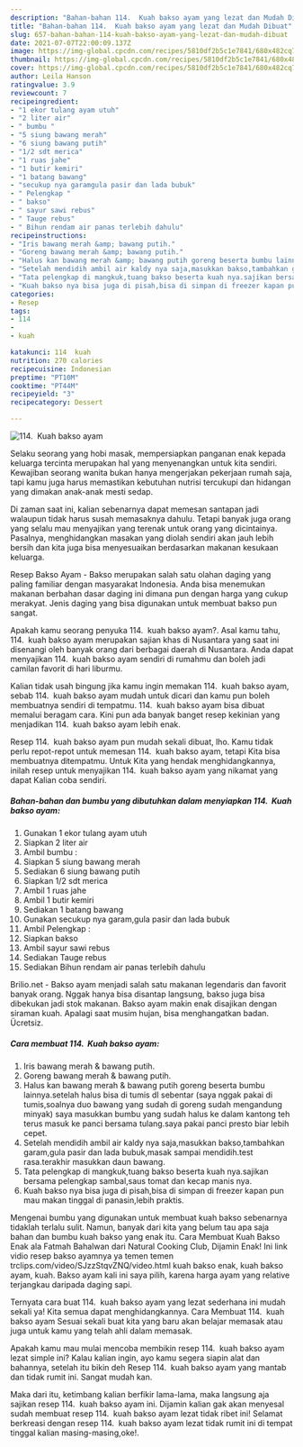 ```yaml
---
description: "Bahan-bahan 114.  Kuah bakso ayam yang lezat dan Mudah Dibuat"
title: "Bahan-bahan 114.  Kuah bakso ayam yang lezat dan Mudah Dibuat"
slug: 657-bahan-bahan-114-kuah-bakso-ayam-yang-lezat-dan-mudah-dibuat
date: 2021-07-07T22:00:09.137Z
image: https://img-global.cpcdn.com/recipes/5810df2b5c1e7841/680x482cq70/114-kuah-bakso-ayam-foto-resep-utama.jpg
thumbnail: https://img-global.cpcdn.com/recipes/5810df2b5c1e7841/680x482cq70/114-kuah-bakso-ayam-foto-resep-utama.jpg
cover: https://img-global.cpcdn.com/recipes/5810df2b5c1e7841/680x482cq70/114-kuah-bakso-ayam-foto-resep-utama.jpg
author: Leila Hanson
ratingvalue: 3.9
reviewcount: 7
recipeingredient:
- "1 ekor tulang ayam utuh"
- "2 liter air"
- " bumbu "
- "5 siung bawang merah"
- "6 siung bawang putih"
- "1/2 sdt merica"
- "1 ruas jahe"
- "1 butir kemiri"
- "1 batang bawang"
- "secukup nya garamgula pasir dan lada bubuk"
- " Pelengkap "
- " bakso"
- " sayur sawi rebus"
- " Tauge rebus"
- " Bihun rendam air panas terlebih dahulu"
recipeinstructions:
- "Iris bawang merah &amp; bawang putih."
- "Goreng bawang merah &amp; bawang putih."
- "Halus kan bawang merah &amp; bawang putih goreng beserta bumbu lainnya.setelah halus bisa di tumis dl sebentar (saya nggak pakai di tumis,soalnya duo bawang yang sudah di goreng sudah mengandung minyak) saya masukkan bumbu yang sudah halus ke dalam kantong teh terus masuk ke panci bersama tulang.saya pakai panci presto biar lebih cepet."
- "Setelah mendidih ambil air kaldy nya saja,masukkan bakso,tambahkan garam,gula pasir dan lada bubuk,masak sampai mendidih.test rasa.terakhir masukkan daun bawang."
- "Tata pelengkap di mangkuk,tuang bakso beserta kuah nya.sajikan bersama pelengkap sambal,saus tomat dan kecap manis nya."
- "Kuah bakso nya bisa juga di pisah,bisa di simpan di freezer kapan pun mau makan tinggal di panasin,lebih praktis."
categories:
- Resep
tags:
- 114
- 
- kuah

katakunci: 114  kuah 
nutrition: 270 calories
recipecuisine: Indonesian
preptime: "PT10M"
cooktime: "PT44M"
recipeyield: "3"
recipecategory: Dessert

---
```



![114.  Kuah bakso ayam](https://img-global.cpcdn.com/recipes/5810df2b5c1e7841/680x482cq70/114-kuah-bakso-ayam-foto-resep-utama.jpg)

Selaku seorang yang hobi masak, mempersiapkan panganan enak kepada keluarga tercinta merupakan hal yang menyenangkan untuk kita sendiri. Kewajiban seorang  wanita bukan hanya mengerjakan pekerjaan rumah saja, tapi kamu juga harus memastikan kebutuhan nutrisi tercukupi dan hidangan yang dimakan anak-anak mesti sedap.

Di zaman  saat ini, kalian sebenarnya dapat memesan santapan jadi walaupun tidak harus susah memasaknya dahulu. Tetapi banyak juga orang yang selalu mau menyajikan yang terenak untuk orang yang dicintainya. Pasalnya, menghidangkan masakan yang diolah sendiri akan jauh lebih bersih dan kita juga bisa menyesuaikan berdasarkan makanan kesukaan keluarga. 

Resep Bakso Ayam - Bakso merupakan salah satu olahan daging yang paling familiar dengan masyarakat Indonesia. Anda bisa menemukan makanan berbahan dasar daging ini dimana pun dengan harga yang cukup merakyat. Jenis daging yang bisa digunakan untuk membuat bakso pun sangat.

Apakah kamu seorang penyuka 114.  kuah bakso ayam?. Asal kamu tahu, 114.  kuah bakso ayam merupakan sajian khas di Nusantara yang saat ini disenangi oleh banyak orang dari berbagai daerah di Nusantara. Anda dapat menyajikan 114.  kuah bakso ayam sendiri di rumahmu dan boleh jadi camilan favorit di hari liburmu.

Kalian tidak usah bingung jika kamu ingin memakan 114.  kuah bakso ayam, sebab 114.  kuah bakso ayam mudah untuk dicari dan kamu pun boleh membuatnya sendiri di tempatmu. 114.  kuah bakso ayam bisa dibuat memalui beragam cara. Kini pun ada banyak banget resep kekinian yang menjadikan 114.  kuah bakso ayam lebih enak.

Resep 114.  kuah bakso ayam pun mudah sekali dibuat, lho. Kamu tidak perlu repot-repot untuk memesan 114.  kuah bakso ayam, tetapi Kita bisa membuatnya ditempatmu. Untuk Kita yang hendak menghidangkannya, inilah resep untuk menyajikan 114.  kuah bakso ayam yang nikamat yang dapat Kalian coba sendiri.

<!--inarticleads1-->

##### Bahan-bahan dan bumbu yang dibutuhkan dalam menyiapkan 114.  Kuah bakso ayam:

1. Gunakan 1 ekor tulang ayam utuh
1. Siapkan 2 liter air
1. Ambil  bumbu :
1. Siapkan 5 siung bawang merah
1. Sediakan 6 siung bawang putih
1. Siapkan 1/2 sdt merica
1. Ambil 1 ruas jahe
1. Ambil 1 butir kemiri
1. Sediakan 1 batang bawang
1. Gunakan secukup nya garam,gula pasir dan lada bubuk
1. Ambil  Pelengkap :
1. Siapkan  bakso
1. Ambil  sayur sawi rebus
1. Sediakan  Tauge rebus
1. Sediakan  Bihun rendam air panas terlebih dahulu


Brilio.net - Bakso ayam menjadi salah satu makanan legendaris dan favorit banyak orang. Nggak hanya bisa disantap langsung, bakso juga bisa dibekukan jadi stok makanan. Bakso ayam makin enak disajikan dengan siraman kuah. Apalagi saat musim hujan, bisa menghangatkan badan. Ücretsiz. 

<!--inarticleads2-->

##### Cara membuat 114.  Kuah bakso ayam:

1. Iris bawang merah &amp; bawang putih.
1. Goreng bawang merah &amp; bawang putih.
1. Halus kan bawang merah &amp; bawang putih goreng beserta bumbu lainnya.setelah halus bisa di tumis dl sebentar (saya nggak pakai di tumis,soalnya duo bawang yang sudah di goreng sudah mengandung minyak) saya masukkan bumbu yang sudah halus ke dalam kantong teh terus masuk ke panci bersama tulang.saya pakai panci presto biar lebih cepet.
1. Setelah mendidih ambil air kaldy nya saja,masukkan bakso,tambahkan garam,gula pasir dan lada bubuk,masak sampai mendidih.test rasa.terakhir masukkan daun bawang.
1. Tata pelengkap di mangkuk,tuang bakso beserta kuah nya.sajikan bersama pelengkap sambal,saus tomat dan kecap manis nya.
1. Kuah bakso nya bisa juga di pisah,bisa di simpan di freezer kapan pun mau makan tinggal di panasin,lebih praktis.


Mengenai bumbu yang digunakan untuk membuat kuah bakso sebenarnya tidaklah terlalu sulit. Namun, banyak dari kita yang belum tau apa saja bahan dan bumbu kuah bakso yang enak itu. Cara Membuat Kuah Bakso Enak ala Fatmah Bahalwan dari Natural Cooking Club, Dijamin Enak! Ini link vidio resep bakso ayamnya ya temen temen trclips.com/video/SJzzStqvZNQ/video.html kuah bakso enak, kuah bakso ayam, kuah. Bakso ayam kali ini saya pilih, karena harga ayam yang relative terjangkau daripada daging sapi. 

Ternyata cara buat 114.  kuah bakso ayam yang lezat sederhana ini mudah sekali ya! Kita semua dapat menghidangkannya. Cara Membuat 114.  kuah bakso ayam Sesuai sekali buat kita yang baru akan belajar memasak atau juga untuk kamu yang telah ahli dalam memasak.

Apakah kamu mau mulai mencoba membikin resep 114.  kuah bakso ayam lezat simple ini? Kalau kalian ingin, ayo kamu segera siapin alat dan bahannya, setelah itu bikin deh Resep 114.  kuah bakso ayam yang mantab dan tidak rumit ini. Sangat mudah kan. 

Maka dari itu, ketimbang kalian berfikir lama-lama, maka langsung aja sajikan resep 114.  kuah bakso ayam ini. Dijamin kalian gak akan menyesal sudah membuat resep 114.  kuah bakso ayam lezat tidak ribet ini! Selamat berkreasi dengan resep 114.  kuah bakso ayam lezat tidak rumit ini di tempat tinggal kalian masing-masing,oke!.

